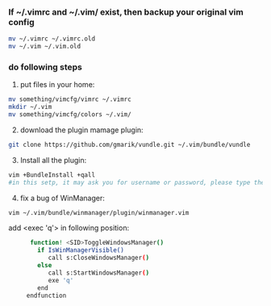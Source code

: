 ### If ~/.vimrc and ~/.vim/ exist, then backup your original vim config

```bash
mv ~/.vimrc ~/.vimrc.old
mv ~/.vim ~/.vim.old
```

### do following steps

1. put files in your home:  

```bash  
mv something/vimcfg/vimrc ~/.vimrc  
mkdir ~/.vim
mv something/vimcfg/colors ~/.vim/
```

2. download the plugin mamage plugin:

```bash
git clone https://github.com/gmarik/vundle.git ~/.vim/bundle/vundle
```

3. Install all the plugin:

```bash
vim +BundleInstall +qall 
#in this setp, it may ask you for username or password, please type the ENTER instead of type your username or password.
```

4. fix a bug of WinManager:

```bash
vim ~/.vim/bundle/winmanager/plugin/winmanager.vim
```

add <exec 'q'> in following position:
```bash
      function! <SID>ToggleWindowsManager()
        if IsWinManagerVisible()
           call s:CloseWindowsManager()
        else
           call s:StartWindowsManager()
           exe 'q'   
        end
     endfunction
```

